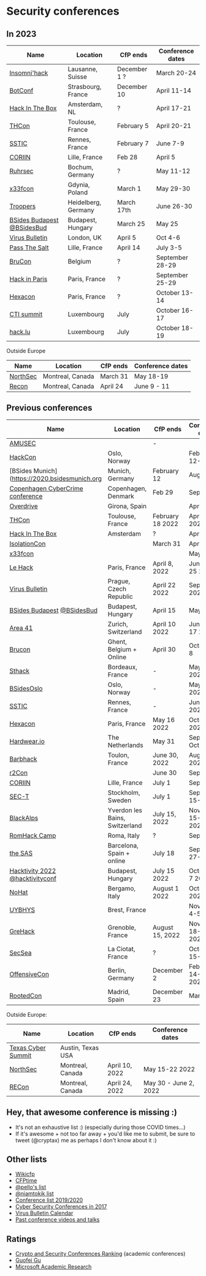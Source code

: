 # Security conferences


## In 2023

| Name           | Location	| CfP ends |  Conference dates |
| ---------------- | ------------- | ------------ | -------------------------|
| [Insomni'hack](https://insomnihack.ch) | Lausanne, Suisse | December 1 ? | March 20-24 |
| [BotConf](https://www.botconf.eu) | Strasbourg, France | December 10 | April 11-14 |
| [Hack In The Box](https://conference.hitb.org/) | Amsterdam, NL | ? | April 17-21 |
| [THCon](https://thcon.party/) | Toulouse, France | February 5| April 20-21 |
| [SSTIC](https://www.sstic.org/) | Rennes, France | February 7 | June 7-9 |
| [CORIIN](https://conf.cecyf.fr/event/2/) | Lille, France | Feb 28 | April 5 | 
| [Ruhrsec](https://www.ruhrsec.de/2023/) | Bochum, Germany | ? | May 11-12 |
| [x33fcon](https://x33fcon.com) |  Gdynia, Poland | March 1 | May 29-30 |
| [Troopers](https://troopers.de/) | Heidelberg, Germany| March 17th | June 26-30 |
| [BSides Budapest](https://2023.bsidesbud.com) [@BSidesBud](https://twitter.com/BSidesBud) | Budapest, Hungary | March 25 | May 25 |
| [Virus Bulletin](https://www.virusbulletin.com/conference/vb2023) | London, UK | April 5 | Oct 4-6 |
| [Pass The Salt](https://cfp.pass-the-salt.org/) | Lille, France | April 14 | July 3-5 |
| [BruCon](https://www.brucon.org/2023/) | Belgium | ? | September 28-29 | 
| [Hack in Paris](https://hackinparis.com) | Paris, France | ? | September 25-29 |
| [Hexacon](https://www.hexacon.fr) | Paris, France | ? | October 13-14 |
| [CTI summit](https://www.cti-summit.org)| Luxembourg | July | October 16-17 |
| [hack.lu](https://hack.lu) | Luxembourg | July  | October 18-19 |


Outside Europe

| Name           | Location	| CfP ends |  Conference dates |
| ---------------- | ------------- | ------------ | -------------------------|
| [NorthSec](https://nsec.io/cfp/) | Montreal, Canada | March 31 | May 18-19 |
| [Recon](https://recon.cx/2023/cfp.html) | Montreal, Canada | April 24 | June 9 - 11 |


## Previous conferences

| Name           | Location	| CfP ends |  Conference dates |
| ---------------- | ------------- | ------------ | -------------------------|
| [AMUSEC](https://www.amusec.fr/) |  | - |  |
| [HackCon](https://www.hackcon.org/english/) | Oslo, Norway | | February 12-13 |
| [BSides Munich](https://2020.bsidesmunich.org | Munich, Germany | February 12 | August 25  |
| [Copenhagen CyberCrime conference](https://www.cyberhagen.com) | Copenhagen, Denmark | Feb 29 | Sept 14-16 |
| [Overdrive](http://overdriveconference.com/) | Girona, Spain |  | April 11-12 |
| [THCon](https://thcon.party/) | Toulouse, France | February 18 2022 | April 14-15 2022 |
| [Hack In The Box](https://conference.hitb.org/) | Amsterdam | ? | April 2020? |
| [IsolationCon](https://themanyhats.club/the-many-hats-club-presents-isolationcon/) |  | March 31 | April 24 |
| [x33fcon](https://x33fcon.com) |  | | May 17-21 |
| [Le Hack](https://lehack.org/fr) | Paris, France | April 8, 2022 | June 24-25 2022 |
| [Virus Bulletin](https://www.virusbulletin.com/) | Prague, Czech Republic | April 22 2022 | Sept 28-30 2022 |
| [BSides Budapest](https://2021.bsidesbud.com/call-for-paper/) [@BSidesBud](https://twitter.com/BSidesBud) | Budapest, Hungary | April 15 | May 27 |
| [Area 41](http://area41.io/) | Zurich, Switzerland | April 10 2022 | June 16-17 2022 |
| [Brucon](https://www.brucon.org/2021/cfp/) | Ghent, Belgium + Online | April 30 | October 4-8 | 
| [Sthack](https://sthack.fr) | Bordeaux, France | - | May 20 2022 |
| [BSidesOslo](https://bsidesoslo.no/) | Oslo, Norway | - | May 25 2022 |
| [SSTIC](https://www.sstic.org/) | Rennes, France | - | June 1-3 2022 |
| [Hexacon](https://cfp.hexacon.fr/hexacon-2022/cfp) | Paris, France | May 16 2022 | October 14 2022 |
| [Hardwear.io](https://hardwear.io)  | The Netherlands | May 31 | Sept 27 - Oct 2 |
| [Barbhack](https://www.barbhack.fr/2022/en/) | Toulon, France | June 30, 2022 | August 27, 2022 |
| [r2Con](https://con.rada.re/r2con-2020/cfp/)|  | June 30 | Sept 2-5 |
| [CORIIN](https://www.cecyf.fr/activites/recherche-et-developpement/coriin-2021/) | Lille, France | July 1 | Sept 7 |
| [SEC-T](https://www.sec-t.org/call-for-papers/) | Stockholm, Sweden | July 1 | September 15-16 |
| [BlackAlps](http://blackalps.ch/ba/index.php) | Yverdon les Bains, Switzerland | July 15, 2022 | November 15-16, 2022 |
| [RomHack Camp](https://romhack.camp) | Roma, Italy | ? | Sept 23-24 |
| [the SAS](https://cfp.thesascon.com/thesascon2021/) | Barcelona, Spain + online | July 18 | September 27-30 |
| [Hacktivity 2022](https://2022.hacktivity.com/index.php/call-for-papers/) [@hacktivityconf](https://twitter.com/hacktivityconf) | Budapest, Hungary | July 15 2022 | October 6-7 2022 |
| [NoHat](https://www.nohat.it) | Bergamo, Italy | August 1 2022 | October 22 2022 |
| [UYBHYS](https://www.unlockyourbrain.bzh/) | Brest, France |  | November 4-5, 2022 |
| [GreHack](https://grehack.fr) | Grenoble, France | August 15, 2022 | November 18-19, 2022 |
| [SecSea](https://secsea.org/) | La Ciotat, France | ? | October 15-16 |
| [OffensiveCon](https://www.offensivecon.org/) | Berlin, Germany | December 2 | February 14-15 2020 |
| [RootedCon](https://www.rootedcon.com/) | Madrid, Spain | December 23 | March 5-7 |

Outside Europe:

| Name           | Location	| CfP ends |  Conference dates |
| ---------------- | ------------- | ------------ | -------------------------|
| [Texas Cyber Summit](https://texascyber.com/) | Austin, Texas USA | | |
| [NorthSec](https://nsec.io/cfp/) | Montreal, Canada | April 10, 2022 | May 15-22 2022 |
| [RECon](https://recon.cx/) | Montreal, Canada | April 24, 2022 | May 30 - June 2, 2022 |

## Hey, that awesome conference is missing :)

- It's not an exhaustive list :) (especially during those COVID times...)
- If it's awesome + not too far away + you'd like me to submit, be sure to tweet (@cryptax) me as perhaps I don't know about it :)

## Other lists

- [Wikicfp](http://wikicfp.com)
- [CFPtime](http://cfptime.org)
- [@pello's list](https://twitter.com/pello/lists/conferences/members)
- [@niamtokik list](https://twitter.com/niamtokik/lists/events)
- [Conference list 2019/2020](https://docs.google.com/spreadsheets/d/1SdJwWAwutrIKfh4o3c209hH81zB1e3gNS2StoBoqApU/edit#gid=0)
- [Cyber Security Conferences in 2017](https://www.concise-courses.com/security/conferences-of-2017/)
- [Virus Bulletin Calendar](https://www.virusbulletin.com/resources/calendar/)
- [Past conference videos and talks](https://github.com/PaulSec/awesome-sec-talks)


## Ratings

- [Crypto and Security Conferences Ranking](http://icsd.i2r.a-star.edu.sg/staff/jianying/conference-ranking.html) (academic conferences)
- [Guofei Gu](http://faculty.cs.tamu.edu/guofei/sec_conf_stat.htm) 
- [Microsoft Academic Research](http://academic.research.microsoft.com/RankList?entitytype=3&topdomainid=2&subdomainid=2)



